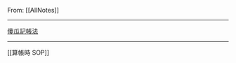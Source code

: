 From: [[AllNotes]]

---

[傻瓜記帳法](https://docs.google.com/spreadsheets/d/1tqcH7RahVa_JyHOxcy9i7AmItRSCT8DlXLIbEp7LJcU/edit?usp=sharing)

---

[[算帳時 SOP]]




